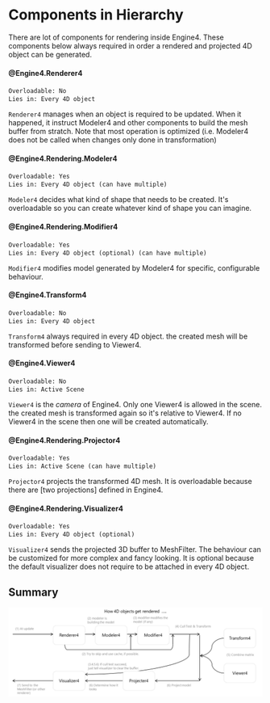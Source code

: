 
# Components in Hierarchy

There are lot of components for rendering inside Engine4. These components below always required in order a rendered and projected 4D object can be generated.

#### @Engine4.Renderer4

```none
Overloadable: No
Lies in: Every 4D object
```

`Renderer4` manages when an object is required to be updated. When it happened, it instruct Modeler4 and other components to build the mesh buffer from stratch. Note that most operation is optimized (i.e. Modeler4 does not be called when changes only done in transformation)

#### @Engine4.Rendering.Modeler4

```none
Overloadable: Yes
Lies in: Every 4D object (can have multiple)
```

`Modeler4` decides what kind of shape that needs to be created. It's overloadable so you can create whatever kind of shape you can imagine.

#### @Engine4.Rendering.Modifier4

```none
Overloadable: Yes
Lies in: Every 4D object (optional) (can have multiple)
```

`Modifier4` modifies model generated by Modeler4 for specific, configurable behaviour.

#### @Engine4.Transform4

```none
Overloadable: No
Lies in: Every 4D object
```

`Transform4` always required in every 4D object. the created mesh will be transformed before sending to Viewer4.

#### @Engine4.Viewer4

```none
Overloadable: No
Lies in: Active Scene
```

`Viewer4` is the *camera* of Engine4. Only one Viewer4 is allowed in the scene. the created mesh is transformed again so it's relative to Viewer4. If no Viewer4 in the scene then one will be created automatically.

#### @Engine4.Rendering.Projector4

```none
Overloadable: Yes
Lies in: Active Scene (can have multiple)
```

`Projector4` projects the transformed 4D mesh. It is overloadable because there are [two projections] defined in Engine4. 

#### @Engine4.Rendering.Visualizer4

```none
Overloadable: Yes
Lies in: Every 4D object (optional)
```

`Visualizer4` sends the projected 3D buffer to MeshFilter. The behaviour can be customized for more complex and fancy looking. It is optional because the default visualizer does not require to be attached in every 4D object.

## Summary

![Component hierarchy in a nutshell](/images/components-rendering.png)
